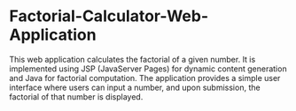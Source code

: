# Factorial-Calculator-Web-Application
This web application calculates the factorial of a given number. It is implemented using JSP (JavaServer Pages) for dynamic content generation and Java for factorial computation. The application provides a simple user interface where users can input a number, and upon submission, the factorial of that number is displayed.
